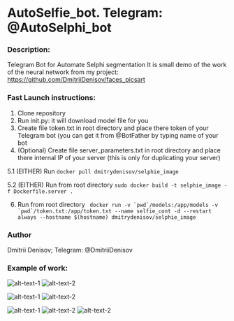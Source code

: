 # AutoSelfie_bot. Telegram:  @AutoSelphi_bot

### Description:

Telegram Bot for Automate Selphi segmentation
It is small demo of the work of the neural network from my project: 
https://github.com/DmitriiDenisov/faces_picsart
### Fast Launch instructions:

1. Clone repository 
2. Run init.py: it will download model file for you
3. Create file token.txt in root directory and place there token of your Telegram bot (you can get it from @BotFather by typing name of your bot
4. (Optional) Create file server_parameters.txt in root directory and place there internal IP of your server (this is only for duplicating your server)

5.1 (EITHER) Run `docker pull dmitrydenisov/selphie_image`

5.2 (EITHER) Run from root directory ```sudo docker build -t selphie_image -f Dockerfile.server .```

6. Run from root directory ``` docker run -v `pwd`/models:/app/models -v `pwd`/token.txt:/app/token.txt --name selfie_cont -d --restart always --hostname $(hostname) dmitrydenisov/selphie_image```

### Author
Dmitrii Denisov; 
Telegram: @DmitriiDenisov

### Example of work:

![alt-text-1](https://i.ibb.co/MPBN9Fh/Screen-Shot-2019-06-09-at-19-13-38.png "title-1") ![alt-text-2](https://i.ibb.co/PwZ2tqQ/Screen-Shot-2019-06-09-at-19-01-45.png "title-2")

![alt-text-1](https://i.ibb.co/h8hfFCb/Screen-Shot-2019-06-09-at-19-02-02.png "title-1") ![alt-text-2](https://i.ibb.co/NrLZgNK/Screen-Shot-2019-06-09-at-19-02-12.png  "title-2")

![alt-text-1](https://i.ibb.co/Vq19TNp/Screen-Shot-2019-06-09-at-19-03-51.png "title-1") ![alt-text-2](https://i.ibb.co/Fn3GBjy/Screen-Shot-2019-06-09-at-19-04-38.png "title-2")
![alt-text-2](https://i.ibb.co/WnxW9xh/Screen-Shot-2019-06-09-at-19-13-23.png "title-2")



